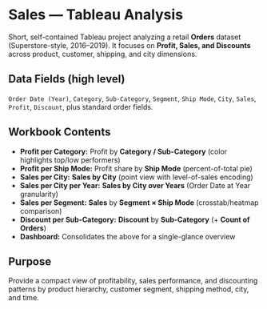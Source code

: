 # Sales — Tableau Analysis

Short, self-contained Tableau project analyzing a retail **Orders** dataset (Superstore-style, 2016–2019). It focuses on **Profit, Sales, and Discounts** across product, customer, shipping, and city dimensions.

## Data Fields (high level)
`Order Date (Year)`, `Category`, `Sub-Category`, `Segment`, `Ship Mode`, `City`, `Sales`, `Profit`, `Discount`, plus standard order fields.

## Workbook Contents
- **Profit per Category:** Profit by **Category / Sub-Category** (color highlights top/low performers)
- **Profit per Ship Mode:** Profit share by **Ship Mode** (percent-of-total pie)
- **Sales per City:** **Sales by City** (point view with level-of-sales encoding)
- **Sales per City per Year:** **Sales by City over Years** (Order Date at Year granularity)
- **Sales per Segment:** **Sales** by **Segment × Ship Mode** (crosstab/heatmap comparison)
- **Discount per Sub-Category:** **Discount** by **Sub-Category** (+ **Count of Orders**)
- **Dashboard:** Consolidates the above for a single-glance overview

## Purpose
Provide a compact view of profitability, sales performance, and discounting patterns by product hierarchy, customer segment, shipping method, city, and time.
